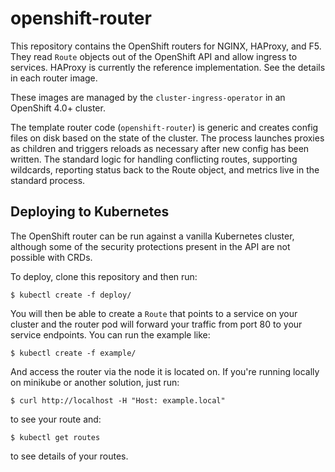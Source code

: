 openshift-router
================

This repository contains the OpenShift routers for NGINX, HAProxy, and F5. They read `Route` objects out of the
OpenShift API and allow ingress to services. HAProxy is currently the reference implementation. See the details
in each router image.

These images are managed by the `cluster-ingress-operator` in an OpenShift 4.0+ cluster.

The template router code (`openshift-router`) is generic and creates config files on disk based on the state
of the cluster. The process launches proxies as children and triggers reloads as necessary after new config
has been written. The standard logic for handling conflicting routes, supporting wildcards, reporting status
back to the Route object, and metrics live in the standard process.


Deploying to Kubernetes
-----------------------

The OpenShift router can be run against a vanilla Kubernetes cluster, although some of the security protections
present in the API are not possible with CRDs.

To deploy, clone this repository and then run:

    $ kubectl create -f deploy/

You will then be able to create a `Route` that points to a service on your cluster and the router pod will
forward your traffic from port 80 to your service endpoints.  You can run the example like:

    $ kubectl create -f example/

And access the router via the node it is located on. If you're running locally on minikube or another solution,
just run:

    $ curl http://localhost -H "Host: example.local"

to see your route and:

    $ kubectl get routes

to see details of your routes.